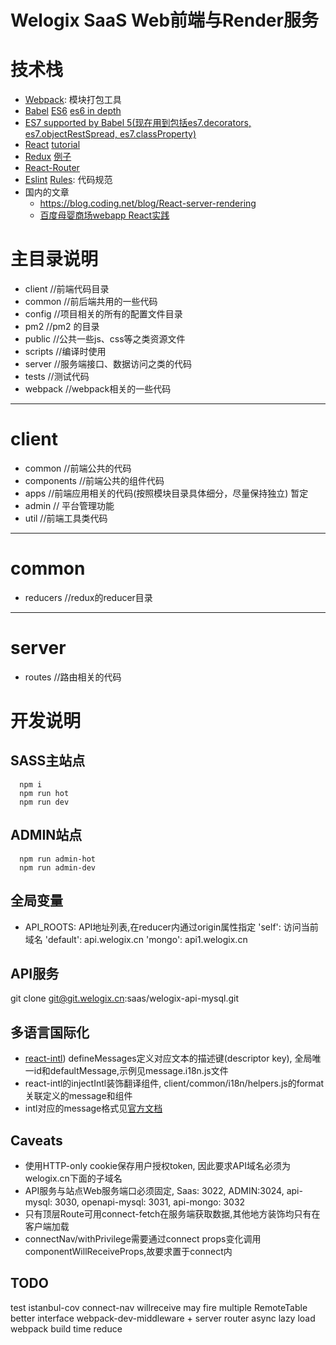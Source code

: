 Welogix SaaS Web前端与Render服务
===================
技术栈
=====
  * [Webpack](https://webpack.github.io): 模块打包工具
  * [Babel](https://babeljs.io/) [ES6](https://babeljs.io/docs/learn-es2015/) [es6 in depth](https://hacks.mozilla.org/category/es6-in-depth/)
  * [ES7 supported by Babel 5(现在用到包括es7.decorators, es7.objectRestSpread, es7.classProperty)](https://babeljs.algolia.com/docs/usage/experimental/)
  * [React](https://facebook.github.io/react/) [tutorial](https://facebook.github.io/react/docs/tutorial.html)
  * [Redux](http://redux.js.org/)  [例子](https://github.com/rackt/redux/tree/master/examples)
  * [React-Router](https://github.com/rackt/react-router)
  * [Eslint](http://eslint.cn/) [Rules](https://github.com/airbnb/javascript): 代码规范
  * 国内的文章
    - https://blog.coding.net/blog/React-server-rendering
    - [百度母婴商场webapp React实践](https://github.com/my-fe/wiki/issues/1)

主目录说明
=====
  * client        //前端代码目录
  * common        //前后端共用的一些代码
  * config        //项目相关的所有的配置文件目录
  * pm2           //pm2 的目录
  * public        //公共一些js、css等之类资源文件
  * scripts       //编译时使用
  * server        //服务端接口、数据访问之类的代码
  * tests         //测试代码
  * webpack       //webpack相关的一些代码

------------------------------------

client
======
  * common        //前端公共的代码
  * components    //前端公共的组件代码
  * apps    //前端应用相关的代码(按照模块目录具体细分，尽量保持独立)  暂定
  * admin   // 平台管理功能
  * util          //前端工具类代码


------------------------------------

common
======
  * reducers      //redux的reducer目录

------------------------------------

server
======
  * routes       //路由相关的代码

开发说明
====

## SASS主站点
  ```
    npm i
    npm run hot
    npm run dev
  ```

## ADMIN站点
  ```
    npm run admin-hot
    npm run admin-dev
  ```

## 全局变量
  * API_ROOTS: API地址列表,在reducer内通过origin属性指定
      'self': 访问当前域名
      'default': api.welogix.cn
      'mongo': api1.welogix.cn

## API服务

  git clone git@git.welogix.cn:saas/welogix-api-mysql.git

## 多语言国际化

  * [react-intl](https://github.com/yahoo/react-intl)) defineMessages定义对应文本的描述键(descriptor key), 全局唯一id和defaultMessage,示例见message.i18n.js文件
  * react-intl的injectIntl装饰翻译组件, client/common/i18n/helpers.js的format关联定义的message和组件
  * intl对应的message格式见[官方文档](http://formatjs.io/guides/message-syntax/)

## Caveats

  * 使用HTTP-only cookie保存用户授权token, 因此要求API域名必须为welogix.cn下面的子域名
  * API服务与站点Web服务端口必须固定, Saas: 3022, ADMIN:3024, api-mysql: 3030, openapi-mysql: 3031, api-mongo: 3032
  * 只有顶层Route可用connect-fetch在服务端获取数据,其他地方装饰均只有在客户端加载
  * connectNav/withPrivilege需要通过connect props变化调用componentWillReceiveProps,故要求置于connect内

## TODO
  test istanbul-cov
  connect-nav willreceive may fire multiple
  RemoteTable better interface
  webpack-dev-middleware + server
  router async lazy load
  webpack build time reduce
